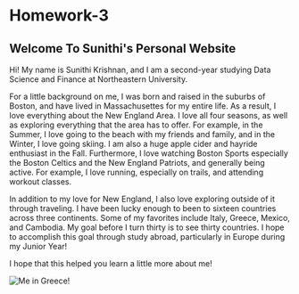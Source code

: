 # Homework-3 
## Welcome To Sunithi's Personal Website
Hi! My name is Sunithi Krishnan, and I am a second-year studying Data Science and Finance at Northeastern University. 

For a little background on me, I was born and raised in the suburbs of Boston, and have lived in Massachusettes for my entire life. As a result, I love everything about the New England Area. I love all four seasons, as well as exploring everything that the area has to offer. For example, in the Summer, I love going to the beach with my friends and family, and in the Winter, I love going skiing. I am also a huge apple cider and hayride enthusiast in the Fall. Furthermore, I love watching Boston Sports especially the Boston Celtics and the New England Patriots, and generally being active. For example, I love running, especially on trails, and attending workout classes. 

In addition to my love for New England, I also love exploring outside of it through traveling. I have been lucky enough to been to sixteen countries across three continents. Some of my favorites include Italy, Greece, Mexico, and Cambodia. My goal before I turn thirty is to see thirty countries. I hope to accomplish this goal through study abroad, particularly in Europe during my Junior Year! 

I hope that this helped you learn a little more about me! 

![Me in Greece!](https://drive.google.com/file/d/1gM5y3KG_qsXFNpae76NQTl55OYf0cSwH/view?usp=sharing)


